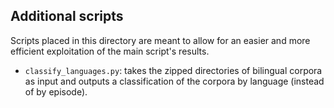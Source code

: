## Additional scripts

Scripts placed in this directory are meant to allow for an easier and more efficient exploitation of the main script's results.


- `classify_languages.py`: takes the zipped directories of bilingual corpora as input and outputs a classification of the corpora by language (instead of by episode).